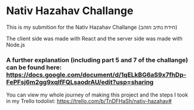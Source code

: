# Nativ Hazahav Challange
This is my submition for the Nativ Hazahav Challange (חידת נתיב הזהב)

The client side was made with React and the server side was made with Node.js

### A further explanation (including part 5 and 7 of the challange) can be found here: https://docs.google.com/document/d/1qELkBG6aS9x7fhDp-FePFsj6m2gg9xqIfFQLsaodrAU/edit?usp=sharing

You can view my whole journey of making this project and the steps I took in my Trello todolist: https://trello.com/b/TnDFHaSh/nativ-hazahav#
